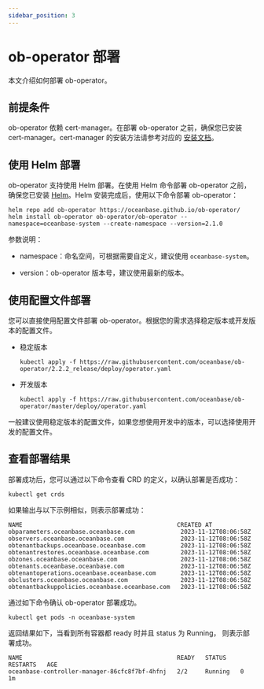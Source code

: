 ```yaml
---
sidebar_position: 3
---
```


# ob-operator 部署

本文介绍如何部署 ob-operator。

## 前提条件

ob-operator 依赖 cert-manager。在部署 ob-operator 之前，确保您已安装 cert-manager。cert-manager 的安装方法请参考对应的 [安装文档](https://cert-manager.io/docs/installation/)。

## 使用 Helm 部署

ob-operator 支持使用 Helm 部署。在使用 Helm 命令部署 ob-operator 之前，确保您已安装 [Helm](https://github.com/helm/helm)。Helm 安装完成后，使用以下命令部署 ob-operator：

```shell
helm repo add ob-operator https://oceanbase.github.io/ob-operator/
helm install ob-operator ob-operator/ob-operator --namespace=oceanbase-system --create-namespace --version=2.1.0
```

参数说明：

* namespace：命名空间，可根据需要自定义，建议使用 `oceanbase-system`。

* version：ob-operator 版本号，建议使用最新的版本。

## 使用配置文件部署

您可以直接使用配置文件部署 ob-operator。根据您的需求选择稳定版本或开发版本的配置文件。

* 稳定版本

   ```shell
   kubectl apply -f https://raw.githubusercontent.com/oceanbase/ob-operator/2.2.2_release/deploy/operator.yaml
   ```

* 开发版本

   ```shell
   kubectl apply -f https://raw.githubusercontent.com/oceanbase/ob-operator/master/deploy/operator.yaml
   ```

一般建议使用稳定版本的配置文件，如果您想使用开发中的版本，可以选择使用开发的配置文件。

## 查看部署结果

部署成功后，您可以通过以下命令查看 CRD 的定义，以确认部署是否成功：

```shell
kubectl get crds
```

如果输出与以下示例相似，则表示部署成功：

```shell
NAME                                            CREATED AT
obparameters.oceanbase.oceanbase.com             2023-11-12T08:06:58Z
observers.oceanbase.oceanbase.com                2023-11-12T08:06:58Z
obtenantbackups.oceanbase.oceanbase.com          2023-11-12T08:06:58Z
obtenantrestores.oceanbase.oceanbase.com         2023-11-12T08:06:58Z
obzones.oceanbase.oceanbase.com                  2023-11-12T08:06:58Z
obtenants.oceanbase.oceanbase.com                2023-11-12T08:06:58Z
obtenantoperations.oceanbase.oceanbase.com       2023-11-12T08:06:58Z
obclusters.oceanbase.oceanbase.com               2023-11-12T08:06:58Z
obtenantbackuppolicies.oceanbase.oceanbase.com   2023-11-12T08:06:58Z
```

通过如下命令确认 ob-operator 部署成功。

```shell
kubectl get pods -n oceanbase-system
```

返回结果如下，当看到所有容器都 ready 时并且 status 为 Running， 则表示部署成功。

```shell
NAME                                            READY   STATUS    RESTARTS   AGE
oceanbase-controller-manager-86cfc8f7bf-4hfnj   2/2     Running   0          1m
```
